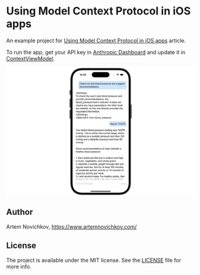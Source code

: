 # Using Model Context Protocol in iOS apps

An example project for [Using Model Context Protocol in iOS apps](https://www.artemnovichkov.com/blog/using-model-context-protocol-in-ios-apps) article.

To run the app, get your API key in [Anthropic Dashboard](https://console.anthropic.com/settings/keys) and update it in [ContextViewModel](https://github.com/artemnovichkov/mcp-client-example/blob/bc3232f41b0739749265d08736319e9fa9d35da6/MCPClientExample/ContentViewModel.swift#L20).

<p align="center"/>
  <img src=".github/screenshot.png"/>
</p>

## Author

Artem Novichkov, https://www.artemnovichkov.com/

## License

The project is available under the MIT license. See the [LICENSE](./LICENSE) file for more info.
